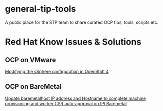 # general-tip-tools

A public place for the STP team to share curated OCP tips, tools, scripts etc.


# Red Hat Know Issues & Solutions

## OCP on VMware

[Modifying the vSphere configuration in OpenShift 4](https://access.redhat.com/solutions/4618011)

## OCP on BareMetal

[Update baremetalhost IP address and Hostname to complete machine provisioning and worker CSR auto-approval on IPI Baremetal](https://access.redhat.com/solutions/5734541)
